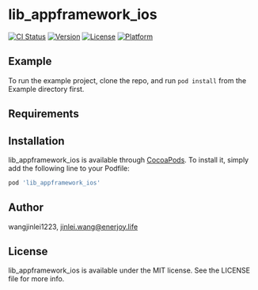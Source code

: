# lib_appframework_ios

[![CI Status](https://img.shields.io/travis/wangjinlei1223/lib_appframework_ios.svg?style=flat)](https://travis-ci.org/wangjinlei1223/lib_appframework_ios)
[![Version](https://img.shields.io/cocoapods/v/lib_appframework_ios.svg?style=flat)](https://cocoapods.org/pods/lib_appframework_ios)
[![License](https://img.shields.io/cocoapods/l/lib_appframework_ios.svg?style=flat)](https://cocoapods.org/pods/lib_appframework_ios)
[![Platform](https://img.shields.io/cocoapods/p/lib_appframework_ios.svg?style=flat)](https://cocoapods.org/pods/lib_appframework_ios)

## Example

To run the example project, clone the repo, and run `pod install` from the Example directory first.

## Requirements

## Installation

lib_appframework_ios is available through [CocoaPods](https://cocoapods.org). To install
it, simply add the following line to your Podfile:

```ruby
pod 'lib_appframework_ios'
```

## Author

wangjinlei1223, jinlei.wang@enerjoy.life

## License

lib_appframework_ios is available under the MIT license. See the LICENSE file for more info.
